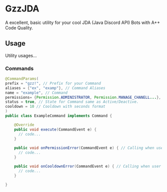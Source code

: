 # GzzJDA
A excellent, basic utility for your cool JDA (Java Discord API) Bots with A++ Code Quality.

## Usage
Utility usages...
### Commands
```java
@CommandParams(
prefix = "gzz!", // Prefix for your Command
aliases = {"ex", "examp"}, // Command Aliases
name = "example", // Command
permissions= {Permission.ADMINISTRATOR, Permission.MANAGE_CHANELL...}, // Permissions for command
status = true, // State for Command same as Active/Deactive. 
cooldown = 10 // Cooldown with seconds format
)
public class ExampleCommand implements Command {

    @Override
    public void execute(CommandEvent e) {
      // code...
    }
  
    public void onPermissionError(CommandEvent e) { // Calling when users privileges not enough to executes command.
      // code...
    }

    public void onCooldownError(CommandEvent e) { // Calling when user uses command but in cooldown.
      // code...
    }

}
```
